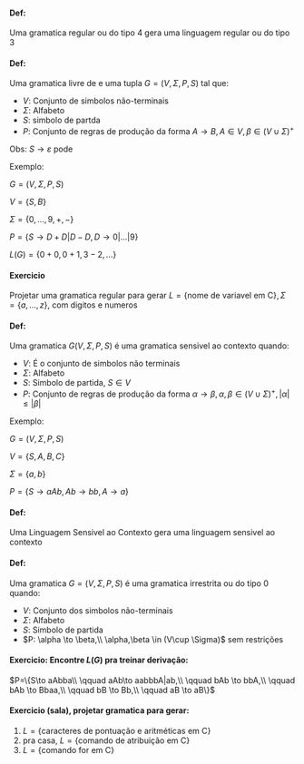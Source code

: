 #### Def:

Uma gramatica regular ou do tipo 4 gera uma linguagem regular ou do tipo 3

#### Def:

Uma gramatica livre de e uma tupla $G=(V,\Sigma,P,S)$ tal que:
 - $V$: Conjunto de simbolos não-terminais
 - $\Sigma$: Alfabeto
 - $S$: simbolo de partda
 - $P$: Conjunto de regras de produção da forma $A\to B,A\in V, \beta \in (V \cup \Sigma)^+$

Obs: $S \to \varepsilon$ pode

Exemplo:

$G=(V,\Sigma, P, S)$

$V=\{S,B\}$

$\Sigma=\{0,\dots,9,+,-\}$

$P=\{S\to D+D | D-D, D\to 0|\dots|9\}$

$L(G)=\{0+0,0+1,3-2,\dots \}$

#### Exercicio
Projetar uma gramatica regular para gerar $L=\{\text{nome de variavel em C}\},\Sigma = \{a,\dots ,z\}$, com digitos e numeros

#### Def:
Uma gramatica $G(V,\Sigma,P,S)$ é uma gramatica sensivel ao contexto quando:
- $V$: É o conjunto de simbolos não terminais
- $\Sigma$: Alfabeto
- $S$: Simbolo de partida, $S\in V$
- $P$: Conjunto de regras de produção da forma $\alpha \to \beta, \alpha,\beta \in (V \cup \Sigma)^+, |\alpha| \leq |\beta|$

Exemplo:

$G=(V,\Sigma,P,S)$

$V=\{S,A,B,C\}$

$\Sigma=\{a,b\}$

$P=\{S\to aAb,Ab\to bb, A\to a\}$

#### Def:
Uma Linguagem Sensivel ao Contexto gera uma linguagem sensivel ao contexto

#### Def:
Uma gramatica $G=(V,\Sigma,P,S)$ é uma gramatica irrestrita ou do tipo 0 quando:
- $V$: Conjunto dos simbolos não-terminais
- $\Sigma$: Alfabeto
- $S$: Simbolo de partida
- $P: \alpha \to \beta,\\ \alpha,\beta \in (V\cup \Sigma)$ sem restrições

#### Exercicio: Encontre $L(G)$ pra treinar derivação:
$P=\{S\to aAbba\\
\qquad aAb\to aabbbA|ab,\\
\qquad bAb \to bbA,\\
\qquad bAb \to Bbaa,\\
\qquad bB \to Bb,\\
\qquad aB \to aB\}$

#### Exercicio (sala), projetar gramatica para gerar:
1. $L=\{\text{caracteres de pontuação e aritméticas em C}\}$
2. pra casa, $L=\{\text{comando de atribuição em C}\}$
3. $L=\{\text{comando for em C}\}$

